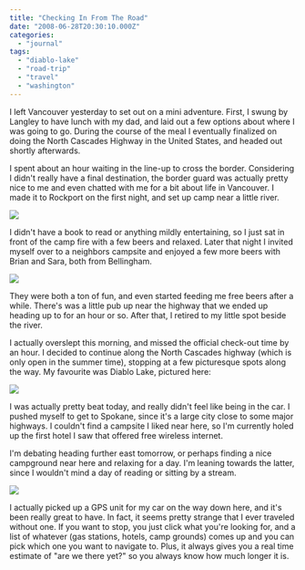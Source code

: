 ```yaml
---
title: "Checking In From The Road"
date: "2008-06-28T20:30:10.000Z"
categories: 
  - "journal"
tags: 
  - "diablo-lake"
  - "road-trip"
  - "travel"
  - "washington"
---
```


I left Vancouver yesterday to set out on a mini adventure. First, I swung by Langley to have lunch with my dad, and laid out a few options about where I was going to go. During the course of the meal I eventually finalized on doing the North Cascades Highway in the United States, and headed out shortly afterwards.

I spent about an hour waiting in the line-up to cross the border. Considering I didn't really have a final destination, the border guard was actually pretty nice to me and even chatted with me for a bit about life in Vancouver. I made it to Rockport on the first night, and set up camp near a little river.

[![](http://farm4.static.flickr.com/3249/2619375303_ba663d2286.jpg?v=0)](http://www.flickr.com/photos/duanestorey/2619375303/)

I didn't have a book to read or anything mildly entertaining, so I just sat in front of the camp fire with a few beers and relaxed. Later that night I invited myself over to a neighbors campsite and enjoyed a few more beers with Brian and Sara, both from Bellingham.

[![](http://farm4.static.flickr.com/3058/2620218112_00b5eab623.jpg?v=0)](http://www.flickr.com/photos/duanestorey/2620218112/)

They were both a ton of fun, and even started feeding me free beers after a while. There's was a little pub up near the highway that we ended up heading up to for an hour or so. After that, I retired to my little spot beside the river.

I actually overslept this morning, and missed the official check-out time by an hour. I decided to continue along the North Cascades highway (which is only open in the summer time), stopping at a few picturesque spots along the way. My favourite was Diablo Lake, pictured here:

[![](http://farm4.static.flickr.com/3223/2619384415_53bd3f2aaf.jpg?v=0)](http://www.flickr.com/photos/duanestorey/2619384415/in/photostream/)

I was actually pretty beat today, and really didn't feel like being in the car. I pushed myself to get to Spokane, since it's a large city close to some major highways. I couldn't find a campsite I liked near here, so I'm currently holed up the first hotel I saw that offered free wireless internet.

I'm debating heading further east tomorrow, or perhaps finding a nice campground near here and relaxing for a day. I'm leaning towards the latter, since I wouldn't mind a day of reading or sitting by a stream.

[![](http://farm4.static.flickr.com/3283/2619406131_e3ffa36791.jpg?v=0)](http://www.flickr.com/photos/duanestorey/2619406131/)

I actually picked up a GPS unit for my car on the way down here, and it's been really great to have. In fact, it seems pretty strange that I ever traveled without one. If you want to stop, you just click what you're looking for, and a list of whatever (gas stations, hotels, camp grounds) comes up and you can pick which one you want to navigate to. Plus, it always gives you a real time estimate of "are we there yet?" so you always know how much longer it is.
